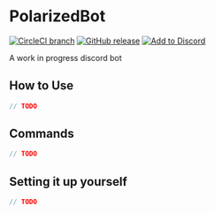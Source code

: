 # PolarizedBot
[![CircleCI branch](https://img.shields.io/circleci/project/github/PolarizedIons/PolarizedBot/master.svg?style=for-the-badge&logo=circleci)](https://circleci.com/gh/PolarizedIons/PolarizedBot/tree/master)
[![GitHub release](https://img.shields.io/github/release/polarizedions/polarizedbot.svg?style=for-the-badge&logo=github&logoColor=white)](https://github.com/PolarizedIons/PolarizedBot/releases/latest)
[![Add to Discord](https://img.shields.io/badge/add%20to-discord-%237289DA.svg?style=for-the-badge)](https://discordapp.com/oauth2/authorize?client_id=382140849556815872&scope=bot)

A work in progress discord bot

## How to Use
```java
// TODO
```

## Commands
```java
// TODO
```

## Setting it up yourself
```java
// TODO
```
